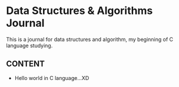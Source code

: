 # Data Structures & Algorithms Journal

This is a journal for data structures and algorithm, my beginning of C language studying.

## CONTENT
- Hello world in C language...XD